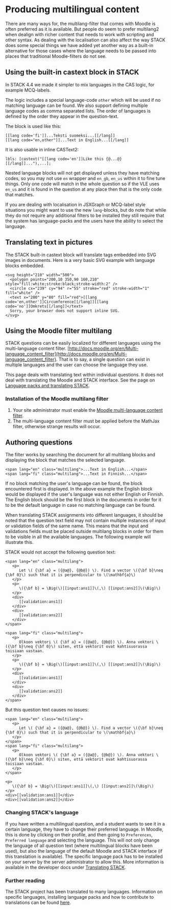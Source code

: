 # Producing multilingual content

There are many ways for, the multilang-filter that comes with Moodle is often preferred as it is available. But people do seem to prefer multilang2 when dealign with richer content that needs to work with scripting and other syntax. As dealing with the localisation can also affect the way STACK does some special things we have added yet another way as a built-in alternative for those cases where the language needs to be passed into places that traditional Moodle-filters do not see.


## Using the built-in castext block in STACK

In STACK 4.4 we made it simpler to mix languages in the CAS logic, for example MCQ-labels.

The logic includes a special language-code `other` which will be used if no matching language can be found. We also support defining multiple language codes as comma separated lists. The order of languages is defined by the order they appear in the question-text. 

The block is used like this:

    [[lang code='fi']]...Teksti suomeksi...[[/lang]]
    [[lang code="en,other"]]...Text in English...[[/lang]]

It is also usable in inline CASText2:

    lbls: [castext("[[lang code='en']]Like this {@...@}[[/lang]]..."),...];

Nested language blocks will not get displayed unless they have matching codes, so you may not use `en` wrapper and `en_gb`, `en_us` within it to fine tune things. Only one code will match in the whole question
so if the VLE uses `en_us` and it is found in the question at any place then that is the only code that matches.

If you are dealing with localisation in JSXGraph or MCQ-label style situations you might want to
use the new `lang`-blocks, but do note that while they do not require any additional filters to be installed they still require that the system has language-packs and the users have the ability to select the language.

## Translating text in pictures

The STACK built-in castext block will translate tags embedded into SVG images in documents.  Here is a very basic SVG example with language blocks embedded.

    <svg height="210" width="500">
      <polygon points="200,10 350,90 160,210" style="fill:white;stroke:black;stroke-width:2" />
      <circle cx="239" cy="94" r="55" stroke="red" stroke-width="1" fill="white" />
      <text x="200" y="80" fill="red">[[lang code='en,other']]Circumference[[/lang]][[lang code='no']]Omkrets[[/lang]]</text>
      Sorry, your browser does not support inline SVG.
    </svg>

## Using the Moodle filter multilang

STACK questions can be easily localized for different languages using the multi-language content filter. [http://docs.moodle.org/en/Multi-language_content_filter](http://docs.moodle.org/en/Multi-language_content_filter).  That is to say, a single question can exist in multiple languages and the user can choose the language they use.

This page deals with translating text within individual questions. It does not deal with translating the Moodle and STACK interface. See the page on [Language packs and translating STACK](../Developer/Language_packs.md).

### Installation of the Moodle multilang filter

1. Your site administrator must enable the [Moodle multi-language content filter](http://docs.moodle.org/en/Multi-language_content_filter).
2. The multi-language content filter must be applied before the MathJax filter, otherwise strange results will occur.

## Authoring questions

The filter works by searching the document for all multilang blocks and displaying the block that matches the selected language.

    <span lang="en" class="multilang">...Text in English...</span>
    <span lang="fi" class="multilang">...Text in Finnish...</span>

If no block matching the user's language can be found, the block encountered first is displayed. In the above example the English block would be displayed if the user's language was not either English or Finnish. The English block should be the first block in the documents in order for it to be the default language in case no matching language can be found.

When translating STACK assignments into different languages, it should be noted that the question text field may not contain multiple instances of input or validation fields of the same name. This means that the input and validations fields must be placed outside multilang blocks in order for them to be visible in all the available languages. The following example will illustrate this.

STACK would not accept the following question text:

    <span lang="en" class="multilang">
       <p>
          Let \( {\bf a} = ({@a@}, {@b@}) \). Find a vector \({\bf b}\neq {\bf 0}\) such that it is perpendicular to \(\mathbf{a}\)
       </p>
       <p>
          \({\bf b} = \Big(\)[[input:ans1]]\(,\) [[input:ans2]]\(\Big)\)
       </p>
       <div>
          [[validation:ans1]]
       </div>
       <div>
          [[validation:ans2]]
       </div>
    </span>
    
    <span lang="fi" class="multilang">
       <p>
          Olkoon vektori \( {\bf a} = ({@a@}, {@b@}) \). Anna vektori \({\bf b}\neq {\bf 0}\) siten, että vektorit ovat kohtisuorassa toisiaan vastaan.
       </p>
       <p>
          \({\bf b} = \Big(\)[[input:ans1]]\(,\) [[input:ans2]]\(\Big)\)
       </p>
       <div>
          [[validation:ans1]]
       </div>
       <div>
          [[validation:ans2]]
       </div>
    </span>

But this question text causes no issues:

    <span lang="en" class="multilang">
       <p>
          Let \( {\bf a} = ({@a@}, {@b@}) \). Find a vector \({\bf b}\neq {\bf 0}\) such that it is perpendicular to \(\mathbf{a}\)
       </p>
    </span>
    <span lang="fi" class="multilang">
       <p>
          Olkoon vektori \( {\bf a} = ({@a@}, {@b@}) \). Anna vektori \({\bf b}\neq {\bf 0}\) siten, että vektorit ovat kohtisuorassa toisiaan vastaan.
       </p>
    </span>
    
    <p>
       \({\bf b} = \Big(\)[[input:ans1]]\(,\) [[input:ans2]]\(\Big)\)
    </p>
    <div>[[validation:ans1]]</div>
    <div>[[validation:ans2]]</div>

### Changing STACK's language

If you have written a multilingual question, and a student wants to see it in a certain language, they have to change their preferred language. In Moodle, this is done by clicking on their profile, and then going to `Preferences`, ` Preferred language` and selecting the language. This will not only change the language of all question text (where multilingual blocks have been used), but also the language of the default Moodle and STACK interface (if this translation is available). The specific language pack has to be installed on your server by the server administrator to allow this. More information is available in the developer docs under [Translating STACK](../Developer/Language_packs.md).

### Further reading

The STACK project has been translated to many languages. Information on specific languages, installing language packs and how to contribute to translations can be found [here](../Developer/Language_packs.md).
